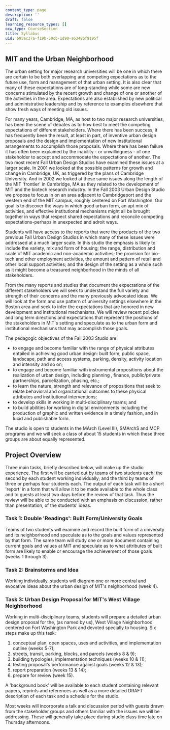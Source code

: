 ```yaml
---
content_type: page
description: ''
draft: false
learning_resource_types: []
ocw_type: CourseSection
title: Syllabus
uid: b95ac37a-f19b-50cb-1d90-a6348bf9195f
---
```

## MIT and the Urban Neighborhood

The urban setting for major research universities will be one in which there are certain to be both overlapping and competing expectations as to the future use, form and management of that urban setting. It is also clear that many of these expectations are of long-standing while some are new concerns stimulated by the recent growth and change of one or another of the activities in the area. Expectations are also established by new political and administrative leadership and by reference to examples elsewhere that show fresh ways of meeting old issues.

For many years, Cambridge, MA, as host to two major research universities, has been the scene of debates as to how best to meet the competing expectations of different stakeholders. Where there has been success, it has frequently been the result, at least in part, of inventive urban design proposals and the design and implementation of new institutional arrangements to accomplish those proposals. Where there has been failure it has often been explained by the inability - or unwillingness - of one stakeholder to accept and accommodate the expectations of another. The two most recent Fall Urban Design Studios have examined these issues at a larger scale. In 2001 we looked at the possible patterns for growth and change in Cambridge, UK, as triggered by the plans of Cambridge University. And in 2002 we looked at these same issues along the length of the MIT 'frontier' in Cambridge, MA as they related to the development of MIT and the biotech research industry. In the Fall 2003 Urban Design Studio we propose to focus in on an area adjacent to Cambridgeport and the western end of the MIT campus, roughly centered on Fort Washington. Our goal is to discover the ways in which good urban form, an apt mix of activities, and effective institutional mechanisms might all be brought together in ways that respect shared expectations and reconcile competing expectations-perhaps in unexpected and adroit ways.

Students will have access to the reports that were the products of the two previous Fall Urban Design Studios in which many of these issues were addressed at a much larger scale. In this studio the emphasis is likely to include the variety, mix and form of housing; the range, distribution and scale of MIT academic and non-academic activities; the provision for bio-tech and other employment activities, the amount and pattern of retail and other local support activities; and the design of the setting as a whole such as it might become a treasured neighborhood in the minds of all stakeholders.

From the many reports and studies that document the expectations of the different stakeholders we will seek to understand the full variety and strength of their concerns and the many previously advocated ideas. We will look at the form and use pattern of university settings elsewhere in the Boston area and seek to infer the expectations that are honored in new development and institutional mechanisms. We will review recent policies and long term directions and expectations that represent the positions of the stakeholders in MIT's setting and speculate as to the urban form and institutional mechanisms that may accomplish those goals.

The pedagogic objectives of the Fall 2003 Studio are:

- to engage and become familiar with the range of physical attributes entailed in achieving good urban design: built form, public space, landscape, path and access systems, parking, density, activity location and intensity and so on;
- to engage and become familiar with instrumental propositions about the realization of urban design, including planning , finance, public/private partnerships, parcelization, phasing, etc.;
- to learn the nature, strength and relevance of propositions that seek to relate behavioral and organizational outcomes to these physical attributes and institutional interventions;
- to develop skills in working in multi-disciplinary teams; and
- to build abilities for working in digital environments including the production of graphic and written evidence in a timely fashion, and in lucid and publishable form.

The studio is open to students in the MArch (Level III), SMArchS and MCP programs and we will seek a class of about 15 students in which these three groups are about equally represented.

## Project Overview

Three main tasks, briefly described below, will make up the studio experience. The first will be carried out by teams of two students each; the second by each student working individually; and the third by teams of three or perhaps four students each. The output of each task will be a short 'report' in a form that will allow it to be made available to the whole class and to guests at least two days before the review of that task. Thus the review will be able to be conducted with an emphasis on discussion, rather than presentation, of the students' ideas.

### Task 1: Double 'Readings': Built Form/University Goals

Teams of two students will examine and record the built form of a university and its neighborhood and speculate as to the goals and values represented by that form. The same team will study one or more document containing current goals and values at MIT and speculate as to what attributes of built form are likely to enable or encourage the achievement of those goals (weeks 1 through 3).

### Task 2: Brainstorms and Idea

Working individually, students will diagram one or more central and evocative ideas about the urban design of MIT's neighborhood (week 4).

### Task 3: Urban Design Proposal for MIT's West Village Neighborhood

Working in multi-disciplinary teams, students will prepare a detailed urban design proposal for the, (as named by us), West Village Neighborhood centered on Fort Washington Park and devoted specially to housing. Six steps make up this task:

1. conceptual plan, open spaces, uses and activities, and implementation outline (weeks 5-7);
2. streets, transit, parking, blocks, and parcels (weeks 8 & 9);
3. building typologies, implementation techniques (weeks 10 & 11);
4. testing proposal's performance against goals (weeks 12 & 13);
5. report preparation (weeks 13 & 14);
6. prepare for review (week 15).

A 'background book' will be available to each student containing relevant papers, reprints and references as well as a more detailed DRAFT description of each task and a schedule for the studio.

Most weeks will incorporate a talk and discussion period with guests drawn from the stakeholder groups and others familiar with the issues we will be addressing. These will generally take place during studio class time late on Thursday afternoons.